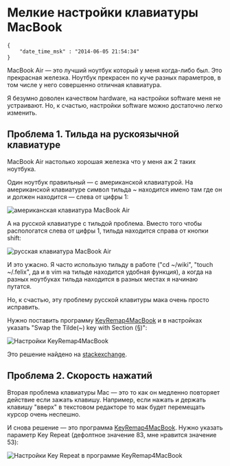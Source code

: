 # Мелкие настройки клавиатуры MacBook

```
{
    "date_time_msk" : "2014-06-05 21:54:34"
}
```

MacBook Air — это лучший ноутбук который у меня когда-либо был. Это прекрасная
железка. Ноутбук прекрасен по куче разных параметров, в том числе у него
совершенно отличная клавиатура.

Я безумно доволен качеством hardware, на настройки software меня не
устраивают. Но, к счастью, настройки software можно достаточно легко изменить.

## Проблема 1. Тильда на рускоязычной клавиатуре

MacBook Air настолько хорошая железка что у меня аж 2 таких ноутбука.

Один ноутбук правильный — с американской клавиатурой. На американской
клавиатуре символ тильда ~ находится имено там где он и должен находится —
слева от цифры 1:

![американская клавиатура MacBook Air][en]

А на русской клавиатуре с тильдой проблема. Вместо того чтобы распологатся
слева от цифры 1, тильда находится справа от кнопки shift:

![русская клавиатура MacBook Air][ru]

И это ужасно. Я часто использую тильду в работе ("cd ~/wiki",
"touch ~/.felix", да и в vim на тильде находится удобная функция), а когда
на разных ноутбуках тильда находится в разных местах я начинаю путатся.

Но, к счастью, эту проблему русской клавитуры мака очень просто исправить.

Нужно поставить программу [KeyRemap4MacBook][k] и в настройках указать "Swap
the Tilde(~) key with Section (§)":

![Настройки KeyRemap4MacBook][kr]

Это решение найдено на [stackexchange](http://superuser.com/questions/37042/remapping-of-keys-in-mac-os-x).

## Проблема 2. Скорость нажатий

Вторая проблема клавиатуры Mac — это то как он медленно повторяет действие
если зажать клавишу. Например, если нажать и держать клавишу "вверх" в
текстовом редакторе то мак будет перемещать курсор очень неспешно.

И снова решение — это программа [KeyRemap4MacBook][k]. Нужно указать параметр
Key Repeat (дефолтное значение 83, мне нравится значение 53):

![Настройки Key Repeat в программе KeyRemap4MacBook][repeat]

 [en]: https://upload.bessarabov.ru/bessarabov/RC4FSEkkqbuDm28sgQ869TGTNlE.png
 [ru]: https://upload.bessarabov.ru/bessarabov/hCwTTsVfP3Y-AMm_BsgG3yu-Skk.png
 [kr]: https://upload.bessarabov.ru/bessarabov/PfJsEJPaP8ZIXEsYp26FzOuZPqw.png
 [k]: https://pqrs.org/macosx/keyremap4macbook/
 [repeat]: https://upload.bessarabov.ru/bessarabov/hhnetuCuo5pyADzJ5SmouJUMThI.png
